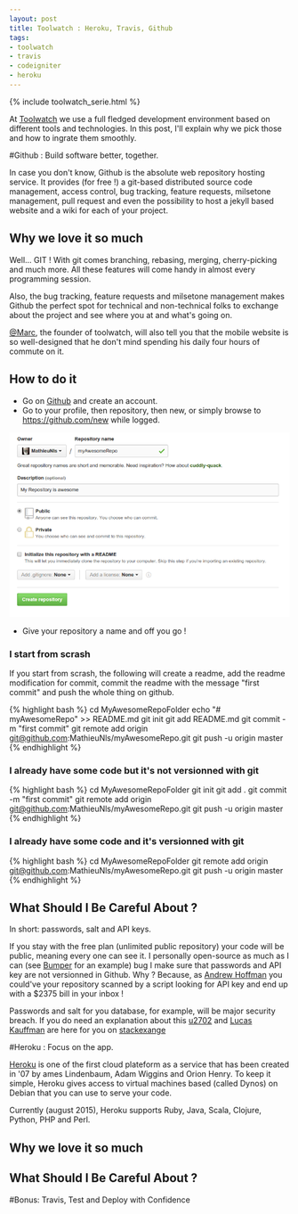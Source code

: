 ```yaml
---
layout: post
title: Toolwatch : Heroku, Travis, Github
tags:
- toolwatch
- travis
- codeigniter
- heroku
---
```


{% include toolwatch_serie.html %}

At <a href="https://toolwatch.io">Toolwatch</a> we use a full fledged development environment based on different tools and technologies. In this post, I'll explain why we pick those and how to ingrate them smoothly.

#Github : Build software better, together.

In case you don't know, Github is the absolute web repository hosting service. It provides (for free !) a git-based distributed source code management, access control, bug tracking, feature requests, milsetone management, pull request and even the possibility to host a jekyll based website and a wiki for each of your project.

## Why we love it so much

Well... GIT ! With git comes branching, rebasing, merging, cherry-picking and much more. All these features will come handy in almost every programming session.

Also, the bug tracking, feature requests and milsetone management makes Github the perfect spot for technical and non-technical folks to exchange about the project and see where you at and what's going on.

<a href="https://twitter.com/MarcAime">@Marc</a>, the founder of toolwatch, will also tell you that the mobile website is so well-designed that he don't mind spending his daily four hours of commute on it.

## How to do it

* Go on <a href="https:https://github.com/">Github</a> and create an account.
* Go to your profile, then repository, then new, or simply browse to <a href="https://github.com/new">https://github.com/new</a> while logged.

<img src="/public/github-new-repo.png" alt="Github new rep"/>

* Give your repository a name and off you go !

### I start from scrash

If you start from scrash, the following will create a readme, add the readme modification for commit, commit the readme with the message "first commit" and push the whole thing on github.

{% highlight bash %}
cd MyAwesomeRepoFolder
echo "# myAwesomeRepo" >> README.md
git init
git add README.md
git commit -m "first commit"
git remote add origin git@github.com:MathieuNls/myAwesomeRepo.git
git push -u origin master
{% endhighlight %}

### I already have some code but it's not versionned with git

{% highlight bash %}
cd MyAwesomeRepoFolder
git init
git add .
git commit -m "first commit"
git remote add origin git@github.com:MathieuNls/myAwesomeRepo.git
git push -u origin master
{% endhighlight %}

### I already have some code and it's versionned with git

{% highlight bash %}
cd MyAwesomeRepoFolder
git remote add origin git@github.com:MathieuNls/myAwesomeRepo.git
git push -u origin master
{% endhighlight %}

## What Should I Be Careful About ?

In short: passwords, salt and API keys.

If you stay with the free plan (unlimited public repository) your code will be public, meaning every one can see it. I personally open-source as much as I can (see <a href="/projects/bumper">Bumper</a> for an example) bug I make sure that passwords and API key are not versionned in Github. Why ? Because, as <a href="http://www.devfactor.net/2014/12/30/2375-amazon-mistake/">Andrew Hoffman</a> you could've your repository scanned by a script looking for API key and end up with a $2375 bill in your inbox !

Passwords and salt for you database, for example, will be major security breach. If you do need an explanation about this <a href="http://security.stackexchange.com/users/27048/u2702">u2702</a> and <a href="http://security.stackexchange.com/users/3339/lucas-kauffman">Lucas Kauffman</a> are here for you on <a href="http://security.stackexchange.com/a/38480">stackexange</a>

#Heroku : Focus on the app.

<a href="https://heroku.com">Heroku</a> is one of the first cloud plateform as a service that has been created in '07 by ames Lindenbaum, Adam Wiggins and Orion Henry. To keep it simple, Heroku gives access to virtual machines based (called Dynos) on Debian that you can use to serve your code.

Currently (august 2015), Heroku supports Ruby, Java, Scala, Clojure, Python, PHP and Perl.

## Why we love it so much

## What Should I Be Careful About ?


#Bonus: Travis, Test and Deploy with Confidence

